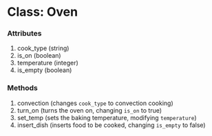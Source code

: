 # Class: Oven

### Attributes
1. cook_type (string)
1. is_on (boolean)
1. temperature (integer)
1. is_empty (boolean)


### Methods
1. convection (changes `cook_type` to convection cooking)
1. turn_on (turns the oven on, changing `is_on` to true)
1. set_temp (sets the baking temperature, modifying `temperature`)
1. insert_dish (inserts food to be cooked, changing `is_empty` to false)
